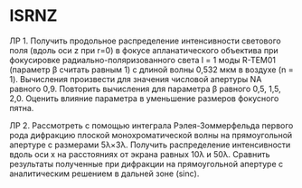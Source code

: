 # ISRNZ
ЛР 1. Получить продольное распределение интенсивности светового поля (вдоль оси z при r=0) в фокусе апланатического объектива при фокусировке радиально-поляризованного света l = 1 моды R-TEM01 (параметр β считать равным 1) с длиной волны 0,532 мкм в воздухе (n = 1). Вычисления произвести для значения числовой апертуры NA равного 0,9. Повторить вычисления для параметра β равного 0,5, 1,5, 2,0. Оценить влияние параметра в уменьшение размеров фокусного пятна.

ЛР 2. Рассмотреть с помощью интеграла Рэлея-Зоммерфельда первого рода дифракцию плоской монохроматической волны на прямоугольной апертуре с размерами 5λ×3λ. Получить распределение интенсивности вдоль оси x на расстояниях от экрана равных 10λ и 50λ. Сравнить результаты полученные при дифракции на прямоугольной апертуре с аналитическим решением в дальней зоне (sinc).

